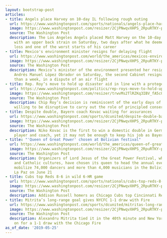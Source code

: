 ```yaml
---
layout: bootstrap-post
articles:
- title: Angels place Harvey on 10-day IL following rough outing
  url: https://www.washingtonpost.com/sports/nationals/angels-place-harvey-on-10-day-il-following-rough-outing/2019/05/25/3d513eee-7f43-11e9-b1f3-b233fe5811ef_story.html
  image: https://www.washingtonpost.com/resizer/2CjPNwqvXHPS_2RpuRTKY-p3eVo=/1484x0/www.washingtonpost.com/pb/resources/img/twp-social-share.png
  source: The Washington Post
  description: The Los Angeles Angels placed Matt Harvey on the 10-day injured list
    with an upper back strain on Saturday, two days after what he deemed an “embarrassing”
    loss and one of the worst starts of his career
- title: Mexico's environment minister resigns for delaying flight
  url: https://www.washingtonpost.com/world/the_americas/mexicos-environment-minister-resigns-for-delaying-flight/2019/05/25/2d52298e-7f40-11e9-b1f3-b233fe5811ef_story.html
  image: https://www.washingtonpost.com/resizer/2CjPNwqvXHPS_2RpuRTKY-p3eVo=/1484x0/www.washingtonpost.com/pb/resources/img/twp-social-share.png
  source: The Washington Post
  description: Mexico’s minister of the environment presented her resignation to President
    Andrés Manuel López Obrador on Saturday, the second Cabinet resignation in less
    than a week, in a dispute of an air flight
- title: Rep. Roy’s move to hold up disaster aid in line with a protege of Ted Cruz
  url: https://www.washingtonpost.com/politics/rep-roys-move-to-hold-up-disaster-aid-in-line-with-a-protege-of-ted-cruz/2019/05/25/5a5cb1d0-7f02-11e9-8ede-f4abf521ef17_story.html
  image: https://www.washingtonpost.com/resizer/trwvMs2TlRZKq3IBV_fA5c07lLw=/1484x0/arc-anglerfish-washpost-prod-washpost.s3.amazonaws.com/public/DXAXW7T7H4I6TDW66SV7KIPPC4.jpg
  source: The Washington Post
  description: Chip Roy’s decision is reminiscent of the early days of Cruz, who was
    willing to be disruptive to carry out the role of principled conservative in Congress.
- title: Despite double, Bayern coach Kovac waiting for assurances
  url: https://www.washingtonpost.com/sports/dcunited/despite-double-bayern-coach-kovac-waiting-for-assurances/2019/05/25/a22c29aa-7f3e-11e9-b1f3-b233fe5811ef_story.html
  image: https://www.washingtonpost.com/resizer/2CjPNwqvXHPS_2RpuRTKY-p3eVo=/1484x0/www.washingtonpost.com/pb/resources/img/twp-social-share.png
  source: The Washington Post
  description: Niko Kovac is the first to win a domestic double in Germany as both
    player and coach, yet it may not be enough to keep his job as Bayern Munich coach
- title: "'Queen of Great Power' chosen at Bolivian festival"
  url: https://www.washingtonpost.com/world/the_americas/queen-of-great-power-chosen-at-bolivian-festival/2019/05/25/a8e41d14-7f3b-11e9-b1f3-b233fe5811ef_story.html
  image: https://www.washingtonpost.com/resizer/2CjPNwqvXHPS_2RpuRTKY-p3eVo=/1484x0/www.washingtonpost.com/pb/resources/img/twp-social-share.png
  source: The Washington Post
  description: Organizers of Lord Jesus of the Great Power Festival, which fuses Andean
    and Catholic cultures, have chosen its queen to head the annual event which will
    mobilize 74,000 dancers and more than 4,000 musicians in the Bolivian city of
    La Paz on June 21
- title: Cubs top Reds 8-6 in wild 6-HR game
  url: https://www.washingtonpost.com/sports/nationals/cubs-top-reds-8-6-in-wild-6-hr-game/2019/05/25/a89f68c0-7f38-11e9-b1f3-b233fe5811ef_story.html
  image: https://www.washingtonpost.com/resizer/2CjPNwqvXHPS_2RpuRTKY-p3eVo=/1484x0/www.washingtonpost.com/pb/resources/img/twp-social-share.png
  source: The Washington Post
  description: Addison Russell homers as Chicago Cubs top Cincinnati Reds 8-6
- title: Mitrita’s long-range goal gives NYCFC 1-1 draw with Fire
  url: https://www.washingtonpost.com/sports/dcunited/mitritas-long-range-goal-gives-nycfc-1-1-draw-with-fire/2019/05/25/497e8c5c-7f3a-11e9-b1f3-b233fe5811ef_story.html
  image: https://www.washingtonpost.com/resizer/2CjPNwqvXHPS_2RpuRTKY-p3eVo=/1484x0/www.washingtonpost.com/pb/resources/img/twp-social-share.png
  source: The Washington Post
  description: Alexandru Mitrita tied it in the 40th minute and New York City FC held
    on for a 1-1 draw with the Chicago Fire
as_of_date: '2019-05-25'
---
```


